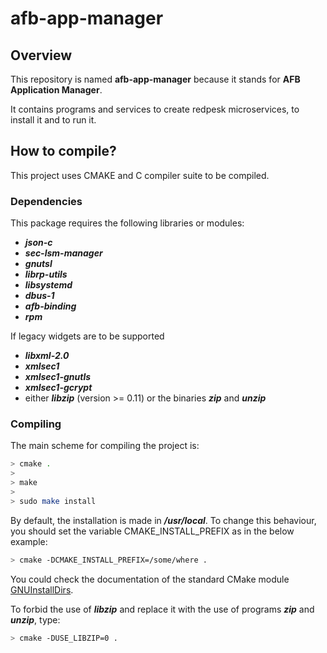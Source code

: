 # afb-app-manager

## Overview

This repository is named **afb-app-manager** because
it stands for **AFB Application Manager**.

It contains programs and services to create redpesk
microservices, to install it and to run it.

## How to compile?

This project uses CMAKE and C compiler suite to be compiled.

### Dependencies

This package requires the following libraries or modules:

- ***json-c***
- ***sec-lsm-manager***
- ***gnutsl***
- ***librp-utils***
- ***libsystemd***
- ***dbus-1***
- ***afb-binding***
- ***rpm***

If legacy widgets are to be supported

- ***libxml-2.0***
- ***xmlsec1***
- ***xmlsec1-gnutls***
- ***xmlsec1-gcrypt***
- either ***libzip*** (version >= 0.11) or the binaries ***zip*** and ***unzip***

### Compiling

The main scheme for compiling the project is:

```bash
> cmake .
>
> make
>
> sudo make install
```

By default, the installation is made in ***/usr/local***.
To change this behaviour, you should set the variable
CMAKE_INSTALL_PREFIX as in the below example:

```bash
> cmake -DCMAKE_INSTALL_PREFIX=/some/where .
```

You could check the documentation of the standard CMake module
[GNUInstallDirs](https://cmake.org/cmake/help/v3.4/module/GNUInstallDirs.html).

To forbid the use of ***libzip*** and replace it with the
use of programs ***zip*** and ***unzip***, type:

```bash
> cmake -DUSE_LIBZIP=0 .
```
